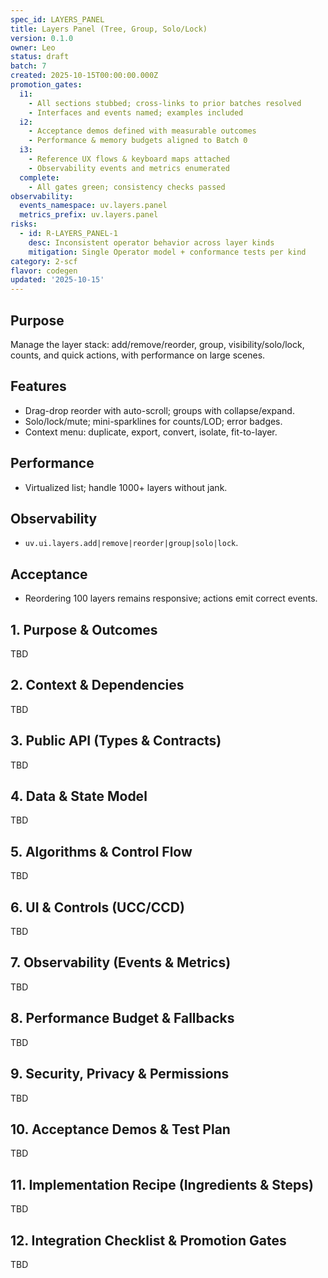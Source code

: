 ```yaml
---
spec_id: LAYERS_PANEL
title: Layers Panel (Tree, Group, Solo/Lock)
version: 0.1.0
owner: Leo
status: draft
batch: 7
created: 2025-10-15T00:00:00.000Z
promotion_gates:
  i1:
    - All sections stubbed; cross-links to prior batches resolved
    - Interfaces and events named; examples included
  i2:
    - Acceptance demos defined with measurable outcomes
    - Performance & memory budgets aligned to Batch 0
  i3:
    - Reference UX flows & keyboard maps attached
    - Observability events and metrics enumerated
  complete:
    - All gates green; consistency checks passed
observability:
  events_namespace: uv.layers.panel
  metrics_prefix: uv.layers.panel
risks:
  - id: R-LAYERS_PANEL-1
    desc: Inconsistent operator behavior across layer kinds
    mitigation: Single Operator model + conformance tests per kind
category: 2-scf
flavor: codegen
updated: '2025-10-15'
---
```


## Purpose
Manage the layer stack: add/remove/reorder, group, visibility/solo/lock, counts,
and quick actions, with performance on large scenes.

## Features
- Drag-drop reorder with auto-scroll; groups with collapse/expand.
- Solo/lock/mute; mini-sparklines for counts/LOD; error badges.
- Context menu: duplicate, export, convert, isolate, fit-to-layer.

## Performance
- Virtualized list; handle 1000+ layers without jank.

## Observability
- `uv.ui.layers.add|remove|reorder|group|solo|lock`.

## Acceptance
- Reordering 100 layers remains responsive; actions emit correct events.

## 1. Purpose & Outcomes
TBD


## 2. Context & Dependencies
TBD


## 3. Public API (Types & Contracts)
TBD


## 4. Data & State Model
TBD


## 5. Algorithms & Control Flow
TBD


## 6. UI & Controls (UCC/CCD)
TBD


## 7. Observability (Events & Metrics)
TBD


## 8. Performance Budget & Fallbacks
TBD


## 9. Security, Privacy & Permissions
TBD


## 10. Acceptance Demos & Test Plan
TBD


## 11. Implementation Recipe (Ingredients & Steps)
TBD


## 12. Integration Checklist & Promotion Gates
TBD
